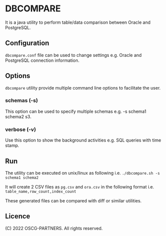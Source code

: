 # DBCOMPARE

It is a java utility to perform table/data comparison between Oracle and
PostgreSQL.

## Configuration

`dbcompare.conf` file can be used to change settings e.g. Oracle and PostgreSQL
connection information.

## Options

`dbcompare` utility provide multiple command line options to facilitate the user.

### schemas (-s)
This option can be used to specify multiple schemas e.g. -s schema1 schema2 s3.

### verbose (-v)
Use this option to show the background activities e.g. SQL queries with time
stamp.

## Run

The utility can be executed on unix/linux as following i.e.
	`./dbcompare.sh -s schema1 schema2`

It will create 2 CSV files as `pg.csv` and `ora.csv` in the following format i.e.
	`table_name,row_count,index_count`

These generated files can be compared with diff or similar utilities.

## Licence

(C) 2022 OSCG-PARTNERS. All rights reserved.
